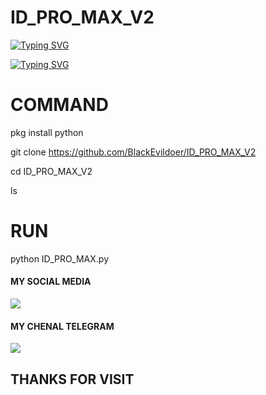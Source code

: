 # ID_PRO_MAX_V2

[![Typing SVG](https://readme-typing-svg.herokuapp.com?color=F70000&lines=WELCOME+MY+GITHUB)](https://git.io/typing-svg)

[![Typing SVG](https://readme-typing-svg.herokuapp.com?color=F70000&lines=FOLLOW+MY+GITHUB)](https://git.io/typing-svg)


# COMMAND

  pkg install python

  git clone https://github.com/BlackEvildoer/ID_PRO_MAX_V2

  cd ID_PRO_MAX_V2
   
  ls

# RUN

  python ID_PRO_MAX.py


#### MY SOCIAL MEDIA
 
[![](https://img.shields.io/badge/Telegram-black?logo=Telegram&logoColor=red&labelColor=black)](https://t.me/B_1_2_4) <br>

#### MY CHENAL TELEGRAM

[![](https://img.shields.io/badge/Telegram-black?logo=Telegram&logoColor=red&labelColor=black)](https://t.me/BESTxHACKER) <br>
 
<h2> THANKS FOR VISIT  <h2\>

